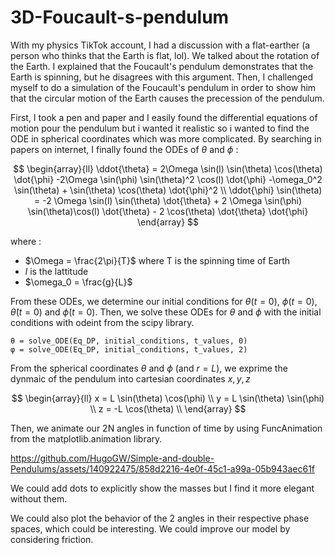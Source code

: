 # 3D-Foucault-s-pendulum

With my physics TikTok account, I had a discussion with a flat-earther (a person who thinks that the Earth is flat, lol). We talked about the rotation of the Earth. I explained that the Foucault's pendulum demonstrates that the Earth is spinning, but he disagrees with this argument. Then, I challenged myself to do a simulation of the Foucault's pendulum in order to show him that the circular motion of the Earth causes the precession of the pendulum.

First, I took a pen and paper and I easily found the differential equations of motion pour the pendulum but i wanted it realistic so i wanted to find the ODE in spherical coordinates which was more complicated. By searching in papers on internet, I finally found the ODEs of $\theta$ and $\phi$ : 

$$
    \begin{array}{ll}
        \ddot{\theta} = 2\Omega \sin(l) \sin(\theta) \cos(\theta) \dot{\phi} -2\Omega \sin(\phi) \sin(\theta)^2 \cos(l) \dot{\phi} -\omega_0^2 \sin(\theta) + \sin(\theta) \cos(\theta) \dot{\phi}^2  \\
        \ddot{\phi} \sin(\theta) = -2 \Omega \sin(l) \sin(\theta) \dot{\theta} + 2 \Omega \sin(\phi) \sin(\theta)\cos(l) \dot{\theta} - 2 \cos(\theta) \dot{\theta} \dot{\phi} 
    \end{array}
$$

where : 

   - $\Omega = \frac{2\pi}{T}$ where T is the spinning time of Earth
   - $l$ is the lattitude
   - $\omega_0 = \frac{g}{L}$

From these ODEs, we determine our initial conditions for $\theta(t=0)$, $\phi(t=0)$, $\dot{\theta}(t=0)$ and $\dot{\phi}(t=0)$. Then, we solve these ODEs for $\theta$ and $\phi$ with the initial conditions with odeint from the scipy library.

    θ = solve_ODE(Eq_DP, initial_conditions, t_values, 0)
    φ = solve_ODE(Eq_DP, initial_conditions, t_values, 2)

From the spherical coordinates $\theta$ and $\phi$ (and $r=L$), we exprime the dynmaic of the pendulum into cartesian coordinates $x,y,z$

$$
    \begin{array}{ll}
        x = L \sin(\theta) \cos(\phi) \\
        y = L \sin(\theta) \sin(\phi) \\
        z = -L \cos(\theta) \\
    \end{array}
$$

Then, we animate our 2N angles in function of time by using FuncAnimation from the matplotlib.animation library.

https://github.com/HugoGW/Simple-and-double-Pendulums/assets/140922475/858d2216-4e0f-45c1-a99a-05b943aec61f

We could add dots to explicitly show the masses but I find it more elegant without them.

We could also plot the behavior of the 2 angles in their respective phase spaces, which could be interesting.
We could improve our model by considering friction.



